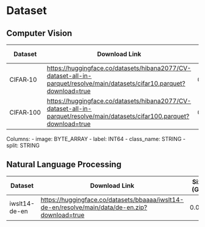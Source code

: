 # Dataset

## Computer Vision

| Dataset   | Download Link | Size (GB) | File Type |
| --------- | -------------- | --------- | --------- |
| CIFAR‑10 | https://huggingface.co/datasets/hibana2077/CV-dataset-all-in-parquet/resolve/main/datasets/cifar10.parquet?download=true | 0.0136 | Parquet |
| CIFAR‑100 | https://huggingface.co/datasets/hibana2077/CV-dataset-all-in-parquet/resolve/main/datasets/cifar100.parquet?download=true | 0.0134 | Parquet |

Columns:
    - image: BYTE_ARRAY
    - label: INT64
    - class_name: STRING
    - split: STRING

## Natural Language Processing

| Dataset   | Download Link | Size (GB) | File Type |
| --------- | -------------- | --------- | --------- |
| iwslt14-de-en | https://huggingface.co/datasets/bbaaaa/iwslt14-de-en/resolve/main/data/de-en.zip?download=true | 0.012 | Zip |
